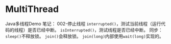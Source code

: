 # MultiThread
Java多线程Demo
笔记：
    002-停止线程
        `interrupted()`，测试当前线程（运行代码的线程）是否已经中断。
        `isInterrupted()`，测试线程是否已经中断。
    同步：
        `sleep()`不释放锁。
        `join()`会释放锁。
        `join(long)`内部使用`wait(long)`实现的。
